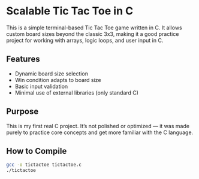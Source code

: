 # Scalable Tic Tac Toe in C

This is a simple terminal-based Tic Tac Toe game written in C. It allows custom board sizes beyond the classic 3x3, making it a good practice project for working with arrays, logic loops, and user input in C.

## Features
- Dynamic board size selection
- Win condition adapts to board size
- Basic input validation
- Minimal use of external libraries (only standard C)

## Purpose
This is my first real C project. It’s not polished or optimized — it was made purely to practice core concepts and get more familiar with the C language.

## How to Compile
```bash
gcc -o tictactoe tictactoe.c
./tictactoe
